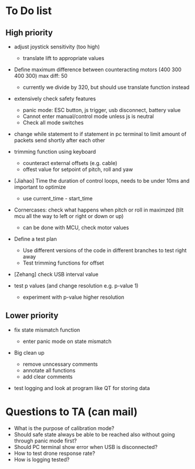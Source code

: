 # To Do list

## High priority

- adjust joystick sensitivity (too high)
	- translate lift to appropriate values

- Define maximum difference between counteracting motors (400 300 400 300) max diff: 50
	- currently we divide by 320, but should use translate function instead

- extensively check safety features
	- panic mode: ESC button, js trigger, usb disconnect, battery value
	- Cannot enter manual/control mode unless js is neutral
	- Check all mode switches

- change while statement to if statement in pc terminal to limit amount of packets send shortly after each other

- trimming function using keyboard
	- counteract external offsets (e.g. cable)
	- offest value for setpoint of pitch, roll and yaw

- [Jiahao] Time the duration of control loops, needs to be under 10ms and important to optimize
	- use current_time - start_time

- Cornercases: check what happens when pitch or roll in maximzed (tilt mcu all the way to left or right or down or up)
	- can be done with MCU, check motor values

- Define a test plan
	- Use different versions of the code in different branches to test right away
	- Test trimming functions for offset

- [Zehang] check USB interval value

- test p values (and change resolution e.g. p-value 1)
	- experiment with p-value higher resolution

## Lower priority

- fix state mismatch function
	- enter panic mode on state mismatch

- Big clean up 
	- remove unncessary comments
	- annotate all functions
	- add clear comments

- test logging and look at program like QT for storing data

# Questions to TA (can mail)

- What is the purpose of calibration mode?
- Should safe state always be able to be reached also without going through panic mode first?
- Should PC terminal show error when USB is disconnected?
- How to test drone response rate?
- How is logging tested?

